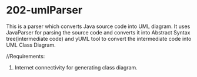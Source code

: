 # 202-umlParser
This is a parser which converts Java source code into UML diagram.
It uses JavaParser for parsing the source code and converts it into
Abstract Syntax tree(intermediate code) and yUML tool to convert the
intermediate code into UML Class Diagram.

//Requirements:
1. Internet connectivity for generating class diagram.
